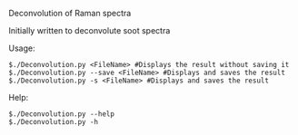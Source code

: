 Deconvolution of Raman spectra

Initially written to deconvolute soot spectra

Usage:

	$./Deconvolution.py <FileName> #Displays the result without saving it
	$./Deconvolution.py --save <FileName> #Displays and saves the result
	$./Deconvolution.py -s <FileName> #Displays and saves the result     

Help:

	$./Deconvolution.py --help
	$./Deconvolution.py -h  

